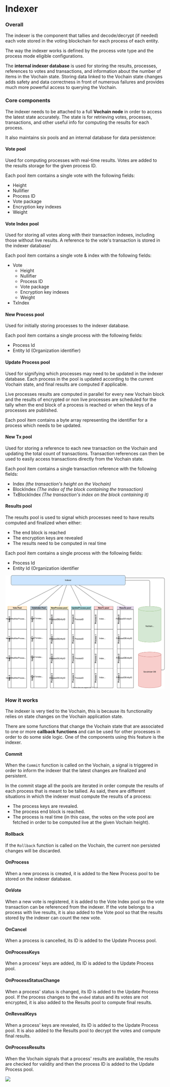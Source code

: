 # Indexer

### Overall <a href="#overall" id="overall"></a>

The indexer is the component that tallies and decode/decrypt (if needed) each vote stored in the voting blockchain for each process of each entity.

The way the indexer works is defined by the process vote type and the process mode eligible configurations.

The **internal indexer database** is used for storing the results, processes, references to votes and transactions, and information about the number of items in the Vochain state. Storing data linked to the Vochain state changes adds safety and data correctness in front of numerous failures and provides much more powerful access to querying the Vochain.

### Core components <a href="#core-components" id="core-components"></a>

The indexer needs to be attached to a full **Vochain node** in order to access the latest state accurately. The state is for retrieving votes, processes, transactions, and other useful info for computing the results for each process.

It also maintains six pools and an internal database for data persistence:

#### Vote pool <a href="#vote-pool" id="vote-pool"></a>

Used for computing processes with real-time results. Votes are added to the results storage for the given process ID.

Each pool item contains a single vote with the following fields:

* Height
* Nullifier
* Process ID
* Vote package
* Encryption key indexes
* Weight

#### Vote Index pool <a href="#vote-index-pool" id="vote-index-pool"></a>

Used for storing all votes along with their transaction indexes, including those without live results. A reference to the vote's transaction is stored in the indexer database/

Each pool item contains a single vote & index with the following fields:

* Vote
  * Height
  * Nullifier
  * Process ID
  * Vote package
  * Encryption key indexes
  * Weight
* TxIndex

#### New Process pool <a href="#new-process-pool" id="new-process-pool"></a>

Used for initially storing processes to the indexer database.

Each pool item contains a single process with the following fields:

* Process Id
* Entity Id (Organization identifier)

#### Update Process pool <a href="#update-process-pool" id="update-process-pool"></a>

Used for signifying which processes may need to be updated in the indexer database. Each process in the pool is updated according to the current Vochain state, and final results are computed if applicable.

Live processes results are computed in parallel for every new Vochain block and the results of encrypted or non live processes are scheduled for the tally when the end block of a process is reached or when the keys of a processes are published.

Each pool item contains a byte array representing the identifier for a process which needs to be updated.

#### New Tx pool <a href="#new-tx-pool" id="new-tx-pool"></a>

Used for storing a reference to each new transaction on the Vochain and updating the total count of transactions. Transaction references can then be used to easily access transactions directly from the Vochain state.

Each pool item contains a single transaction reference with the following fields:

* Index _(the transaction's height on the Vochain)_
* BlockIndex _(The index of the block containing the transaction)_
* TxBlockIndex _(The transaction's index on the block containing it)_

#### Results pool <a href="#results-pool" id="results-pool"></a>

The results pool is used to signal which processes need to have results computed and finalized when either:

* The end block is reached
* The encryption keys are revealed
* The results need to be computed in real time

Each pool item contains a single process with the following fields:

* Process Id
* Entity Id (Organization identifier

![](<../../../../../../.gitbook/assets/indexer-comp (1).svg>)

### How it works <a href="#how-it-works" id="how-it-works"></a>

The indexer is very tied to the Vochain, this is because its functionality relies on state changes on the Vochain application state.

There are some functions that change the Vochain state that are associated to one or more **callback functions** and can be used for other processes in order to do some side logic. One of the components using this feature is the indexer.

#### Commit <a href="#commit" id="commit"></a>

When the `Commit` function is called on the Vochain, a signal is triggered in order to inform the indexer that the latest changes are finalized and persistent.

In the commit stage all the pools are iterated in order compute the results of each process that is meant to be tallied. As said, there are different situations in which the indexer must compute the results of a process:

* The process keys are revealed.
* The process end block is reached.
* The process is real time (in this case, the votes on the vote pool are fetched in order to be computed live at the given Vochain height).

#### Rollback <a href="#rollback" id="rollback"></a>

If the `Rollback` function is called on the Vochain, the current non persisted changes will be discarded.

#### OnProcess <a href="#onprocess" id="onprocess"></a>

When a new process is created, it is added to the New Process pool to be stored on the indexer database.

#### OnVote <a href="#onvote" id="onvote"></a>

When a new vote is registered, it is added to the Vote Index pool so the vote transaction can be referenced from the indexer. If the vote belongs to a process with live results, it is also added to the Vote pool so that the results stored by the indexer can count the new vote.

#### OnCancel <a href="#oncancel" id="oncancel"></a>

When a process is cancelled, its ID is added to the Update Process pool.

#### OnProcessKeys <a href="#onprocesskeys" id="onprocesskeys"></a>

When a process' keys are added, its ID is added to the Update Process pool.

#### OnProcessStatusChange <a href="#onprocessstatuschange" id="onprocessstatuschange"></a>

When a process' status is changed, its ID is added to the Update Process pool. If the process changes to the `ended` status and its votes are not encrypted, it is also added to the Results pool to compute final results.

#### OnRevealKeys <a href="#onrevealkeys" id="onrevealkeys"></a>

When a process' keys are revealed, its ID is added to the Update Process pool. It is also added to the Results pool to decrypt the votes and compute final results.

#### OnProcessResults <a href="#onprocessresults" id="onprocessresults"></a>

When the Vochain signals that a process' results are available, the results are checked for validity and then the process ID is added to the Update Process pool.

![](https://docs.vocdoni.io/indexer-flow.svg)
